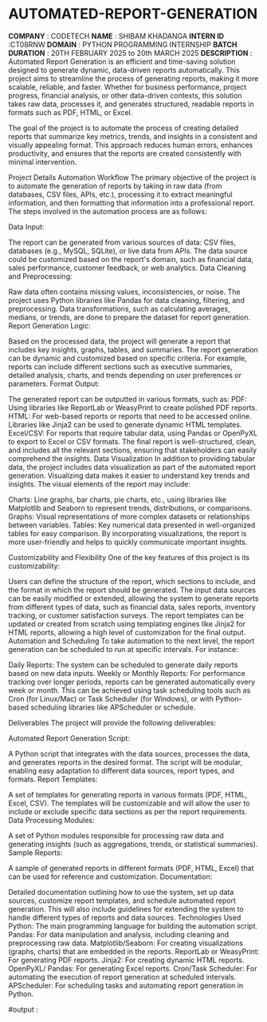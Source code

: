 # AUTOMATED-REPORT-GENERATION
**COMPANY** : CODETECH
**NAME** : SHIBAM KHADANGA
**INTERN ID** :CT08RNW
**DOMAIN** : PYTHON PROGRAMMING INTERNSHIP
**BATCH DURATION** : 20TH FEBRUARY 2025 to 20th MARCH 2025
**DESCRIPTION** : Automated Report Generation is an efficient and time-saving solution designed to generate dynamic, data-driven reports automatically. This project aims to streamline the process of generating reports, making it more scalable, reliable, and faster. Whether for business performance, project progress, financial analysis, or other data-driven contexts, this solution takes raw data, processes it, and generates structured, readable reports in formats such as PDF, HTML, or Excel.

The goal of the project is to automate the process of creating detailed reports that summarize key metrics, trends, and insights in a consistent and visually appealing format. This approach reduces human errors, enhances productivity, and ensures that the reports are created consistently with minimal intervention.

Project Details
Automation Workflow
The primary objective of the project is to automate the generation of reports by taking in raw data (from databases, CSV files, APIs, etc.), processing it to extract meaningful information, and then formatting that information into a professional report. The steps involved in the automation process are as follows:

Data Input:

The report can be generated from various sources of data: CSV files, databases (e.g., MySQL, SQLite), or live data from APIs.
The data source could be customized based on the report's domain, such as financial data, sales performance, customer feedback, or web analytics.
Data Cleaning and Preprocessing:

Raw data often contains missing values, inconsistencies, or noise. The project uses Python libraries like Pandas for data cleaning, filtering, and preprocessing.
Data transformations, such as calculating averages, medians, or trends, are done to prepare the dataset for report generation.
Report Generation Logic:

Based on the processed data, the project will generate a report that includes key insights, graphs, tables, and summaries.
The report generation can be dynamic and customized based on specific criteria. For example, reports can include different sections such as executive summaries, detailed analysis, charts, and trends depending on user preferences or parameters.
Format Output:

The generated report can be outputted in various formats, such as:
PDF: Using libraries like ReportLab or WeasyPrint to create polished PDF reports.
HTML: For web-based reports or reports that need to be accessed online. Libraries like Jinja2 can be used to generate dynamic HTML templates.
Excel/CSV: For reports that require tabular data, using Pandas or OpenPyXL to export to Excel or CSV formats.
The final report is well-structured, clean, and includes all the relevant sections, ensuring that stakeholders can easily comprehend the insights.
Data Visualization
In addition to providing tabular data, the project includes data visualization as part of the automated report generation. Visualizing data makes it easier to understand key trends and insights. The visual elements of the report may include:

Charts: Line graphs, bar charts, pie charts, etc., using libraries like Matplotlib and Seaborn to represent trends, distributions, or comparisons.
Graphs: Visual representations of more complex datasets or relationships between variables.
Tables: Key numerical data presented in well-organized tables for easy comparison.
By incorporating visualizations, the report is more user-friendly and helps to quickly communicate important insights.

Customizability and Flexibility
One of the key features of this project is its customizability:

Users can define the structure of the report, which sections to include, and the format in which the report should be generated.
The input data sources can be easily modified or extended, allowing the system to generate reports from different types of data, such as financial data, sales reports, inventory tracking, or customer satisfaction surveys.
The report templates can be updated or created from scratch using templating engines like Jinja2 for HTML reports, allowing a high level of customization for the final output.
Automation and Scheduling
To take automation to the next level, the report generation can be scheduled to run at specific intervals. For instance:

Daily Reports: The system can be scheduled to generate daily reports based on new data inputs.
Weekly or Monthly Reports: For performance tracking over longer periods, reports can be generated automatically every week or month.
This can be achieved using task scheduling tools such as Cron (for Linux/Mac) or Task Scheduler (for Windows), or with Python-based scheduling libraries like APScheduler or schedule.

Deliverables
The project will provide the following deliverables:

Automated Report Generation Script:

A Python script that integrates with the data sources, processes the data, and generates reports in the desired format.
The script will be modular, enabling easy adaptation to different data sources, report types, and formats.
Report Templates:

A set of templates for generating reports in various formats (PDF, HTML, Excel, CSV).
The templates will be customizable and will allow the user to include or exclude specific data sections as per the report requirements.
Data Processing Modules:

A set of Python modules responsible for processing raw data and generating insights (such as aggregations, trends, or statistical summaries).
Sample Reports:

A sample of generated reports in different formats (PDF, HTML, Excel) that can be used for reference and customization.
Documentation:

Detailed documentation outlining how to use the system, set up data sources, customize report templates, and schedule automated report generation.
This will also include guidelines for extending the system to handle different types of reports and data sources.
Technologies Used
Python: The main programming language for building the automation script.
Pandas: For data manipulation and analysis, including cleaning and preprocessing raw data.
Matplotlib/Seaborn: For creating visualizations (graphs, charts) that are embedded in the reports.
ReportLab or WeasyPrint: For generating PDF reports.
Jinja2: For creating dynamic HTML reports.
OpenPyXL/ Pandas: For generating Excel reports.
Cron/Task Scheduler: For automating the execution of report generation at scheduled intervals.
APScheduler: For scheduling tasks and automating report generation in Python.

#output :

